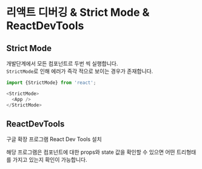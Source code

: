 # 리액트 디버깅 & Strict Mode & ReactDevTools

## Strict Mode

개발단계에서 모든 컴포넌트르 두번 씩 실행합니다.  
`StrictMode`로 인해 에러가 즉각 적으로 보이는 경우가 존재합니다. 

```javascript
import {StrictMode} from 'react';

<StrictMode>
  <App />
</StrictMode>
```

## ReactDevTools

구글 확장 프로그램 React Dev Tools 설치

해당 프로그램은 컴포넌트에 대한 props와 state 값을 확인할 수 있으면 어떤 트리형태를 가지고 있는지 확인이 가능합니다.